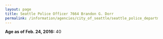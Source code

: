 ```yaml
---
layout: page
title: Seattle Police Officer 7664 Brandon G. Dorr
permalink: /information/agencies/city_of_seattle/seattle_police_department/copbook/7664/
---
```


**Age as of Feb. 24, 2016:** 40
